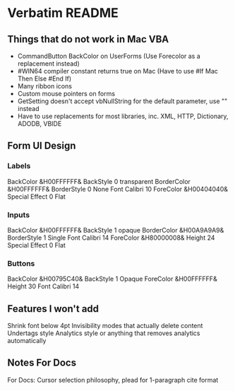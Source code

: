 # Verbatim README

## Things that do not work in Mac VBA
* CommandButton BackColor on UserForms (Use Forecolor as a replacement instead)
* #WIN64 compiler constant returns true on Mac (Have to use #If Mac Then <do nothing> Else <do PC only> #End If)
* Many ribbon icons
* Custom mouse pointers on forms
* GetSetting doesn't accept vbNullString for the default parameter, use "" instead
* Have to use replacements for most libraries, inc. XML, HTTP, Dictionary, ADODB, VBIDE

## Form UI Design

### Labels
BackColor &H00FFFFFF&
BackStyle 0 transparent
BorderColor &H00FFFFFF&
BorderStyle 0 None
Font Calibri 10
ForeColor &H00404040&
Special Effect 0 Flat

### Inputs
BackColor &H00FFFFFF&
BackStyle 1 opaque
BorderColor &H00A9A9A9&
BorderStyle 1 Single
Font Calibri 14
ForeColor &H80000008&
Height 24
Special Effect 0 Flat

### Buttons
BackColor &H00795C40&
BackStyle 1 Opaque
ForeColor &H00FFFFFF&
Height 30
Font Calibri 14

## Features I won't add
Shrink font below 4pt
Invisibility modes that actually delete content
Undertags style
Analytics style or anything that removes analytics automatically

## Notes For Docs
For Docs: Cursor selection philosophy, plead for 1-paragraph cite format